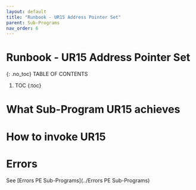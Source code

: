 ```yaml
---
layout: default
title: "Runbook - UR15 Address Pointer Set"
parent: Sub-Programs
nav_order: 6
---
```


# Runbook - UR15 Address Pointer Set
{: .no_toc}
TABLE OF CONTENTS 
1. TOC
{:toc}  

# What Sub-Program UR15 achieves

# How to invoke UR15

# Errors
See [Errors PE Sub-Programs](../Errors PE Sub-Programs)
